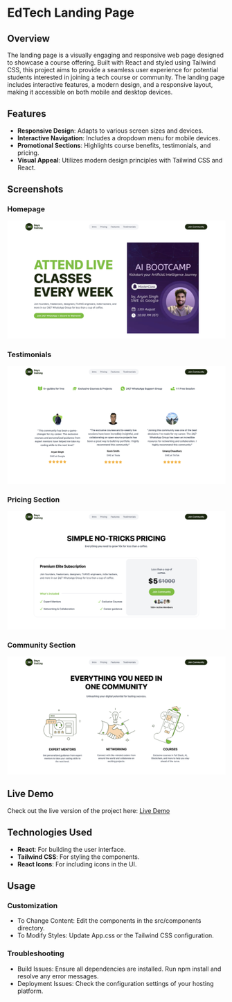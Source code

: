 # EdTech Landing Page

## Overview

The landing page is a visually engaging and responsive web page designed to showcase a course offering. Built with React and styled using Tailwind CSS, this project aims to provide a seamless user experience for potential students interested in joining a tech course or community. The landing page includes interactive features, a modern design, and a responsive layout, making it accessible on both mobile and desktop devices.

## Features

- **Responsive Design**: Adapts to various screen sizes and devices.
- **Interactive Navigation**: Includes a dropdown menu for mobile devices.
- **Promotional Sections**: Highlights course benefits, testimonials, and pricing.
- **Visual Appeal**: Utilizes modern design principles with Tailwind CSS and React.

## Screenshots

### Homepage
![Homepage](./public/assets/screenshots/homepage.png)

### Testimonials
![Testimonials](./public/assets/screenshots/testimonials.png)

### Pricing Section
![Pricing](./public/assets/screenshots/pricing.png)

### Community Section
![community](./public/assets/screenshots/community.png)

## Live Demo

Check out the live version of the project here: [Live Demo](https://edtechfe.netlify.app)

## Technologies Used
- **React**: For building the user interface.
- **Tailwind CSS**: For styling the components.
- **React Icons**: For including icons in the UI.

## Usage

### Customization
- To Change Content: Edit the components in the src/components directory.
- To Modify Styles: Update App.css or the Tailwind CSS configuration.

### Troubleshooting
- Build Issues: Ensure all dependencies are installed. Run npm install and resolve any error messages.
- Deployment Issues: Check the configuration settings of your hosting platform.
